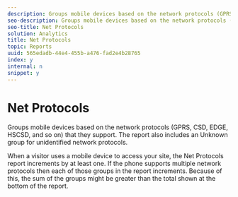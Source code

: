 ```yaml
---
description: Groups mobile devices based on the network protocols (GPRS, CSD, EDGE, HSCSD, and so on) that they support. The report also includes an Unknown group for unidentified network protocols.
seo-description: Groups mobile devices based on the network protocols (GPRS, CSD, EDGE, HSCSD, and so on) that they support. The report also includes an Unknown group for unidentified network protocols.
seo-title: Net Protocols
solution: Analytics
title: Net Protocols
topic: Reports
uuid: 565edadb-44e4-455b-a476-fad2e4b28765
index: y
internal: n
snippet: y
---
```


# Net Protocols

Groups mobile devices based on the network protocols (GPRS, CSD, EDGE, HSCSD, and so on) that they support. The report also includes an Unknown group for unidentified network protocols.

When a visitor uses a mobile device to access your site, the Net Protocols report increments by at least one. If the phone supports multiple network protocols then each of those groups in the report increments. Because of this, the sum of the groups might be greater than the total shown at the bottom of the report. 
